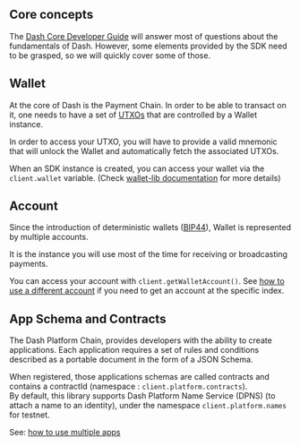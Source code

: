 ## Core concepts

The [Dash Core Developer Guide](https://dashcore.readme.io/docs/core-guide-introduction) will answer most of questions about the fundamentals of Dash. However, some elements provided by the SDK need to be grasped, so we will quickly cover some of those.

## Wallet

At the core of Dash is the Payment Chain. In order to be able to transact on it, one needs to have a set of [UTXOs](https://dashcore.readme.io/docs/core-guide-block-chain-transaction-data) that are controlled by a Wallet instance.

In order to access your UTXO, you will have to provide a valid mnemonic that will unlock the Wallet and automatically fetch the associated UTXOs.

When an SDK instance is created, you can access your wallet via the `client.wallet` variable. (Check [wallet-lib documentation](https://dashevo.github.io/platform/Wallet-library/) for more details)

## Account

Since the introduction of deterministic wallets ([BIP44](https://github.com/bitcoin/bips/blob/master/bip-0044.mediawiki)), Wallet is represented by multiple accounts.

It is the instance you will use most of the time for receiving or broadcasting payments.

You can access your account with `client.getWalletAccount()`. See [how to use a different account](../examples/use-different-account.md) if you need to get an account at the specific index.

## App Schema and Contracts

The Dash Platform Chain, provides developers with the ability to create applications. 
Each application requires a set of rules and conditions described as a portable document in the form of a JSON Schema.

When registered, those applications schemas are called contracts and contains a contractId (namespace : `client.platform.contracts`).  
By default, this library supports Dash Platform Name Service (DPNS) (to attach a name to an identity), under the namespace `client.platform.names` for testnet.  

See: [how to use multiple apps](../getting-started/multiple-apps.md)
